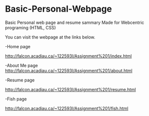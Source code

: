 # Basic-Personal-Webpage

Basic Personal web page and resume sammary Made for Webcentric programing (HTML, CSS)

You can visit the webpage at the links below.

-Home page  
 
 http://falcon.acadiau.ca/~122593l/Assignment%201/index.html   
 
 -About Me page  http://falcon.acadiau.ca/~122593l/Assignment%201/about.html    
 
 -Resume page 
 
 http://falcon.acadiau.ca/~122593l/Assignment%201/resume.html    
 
 -Fish page  
 
 http://falcon.acadiau.ca/~122593l/Assignment%201/fish.html
